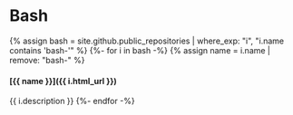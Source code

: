 # Bash

{% assign bash = site.github.public_repositories | where_exp: "i", "i.name contains 'bash-'" %}
{%- for i in bash -%}
  {% assign name = i.name | remove: "bash-" %}
  #### [{{ name }}]({{ i.html_url }})
  {{ i.description }}
{%- endfor -%}
